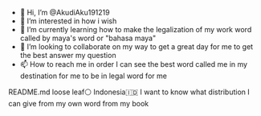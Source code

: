 - 👋 Hi, I’m @AkudiAku191219
- 👀 I’m interested in how i wish
- 🌱 I’m currently learning how to make the legalization of my work word called by maya's word or "bahasa maya"
- 💞️ I’m looking to collaborate on my way to get a great day for me to get the best answer my question
- 📫 How to reach me in order I can see the best word called me in my destination for me to be in legal word for me

<!---
AkudiAku191219/AkudiAku191219 is a ✨ special ✨ repository because its `README.md` (this file) appears on your GitHub profile.
You can click the Preview link to take a look at your changes.
--->
README.md
loose leaf⚪
Indonesia🇮🇩
I want to know what distribution I can give from my own word from my book
